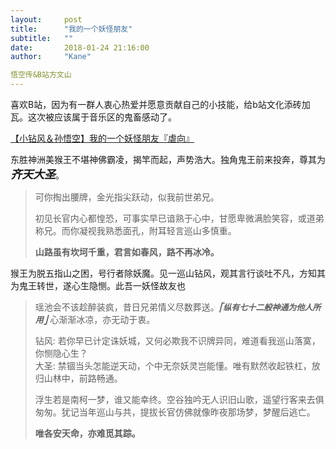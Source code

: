 ```yaml
---
layout:     post
title:      "我的一个妖怪朋友"
subtitle:   ""
date:       2018-01-24 21:16:00
author:     "Kane"

悟空传&B站方文山
---
```


喜欢B站，因为有一群人衷心热爱并愿意贡献自己的小技能，给b站文化添砖加瓦。这次被应该属于音乐区的鬼畜感动了。



[【小钻风＆孙悟空】我的一个妖怪朋友『虐向』](https://www.bilibili.com/video/av17056218/?spm_id_from=888.1066.CustomClickArea1.1, "Title")



东胜神洲美猴王不堪神佛霸凌，揭竿而起，声势浩大。独角鬼王前来投奔，尊其为<font size=4>***齐天大圣***</font>。
> 可你掏出腰牌，金光指尖跃动，似我前世弟兄。
> 
> 初见长官内心都惶恐，可事实早已谙熟于心中，甘愿卑微满脸笑容，或道弟称兄。而你凝视我熟悉面孔，附耳轻言巡山多慎重。
> 
> **山路虽有坎坷千重，君言如春风，路不再冰冷。 </br>**

猴王为脱五指山之困，号行者除妖魔。见一巡山钻风，观其言行谈吐不凡，方知其为鬼王转世，遂心生隐恻。此吾一妖怪故友也
> 瑶池会不该趁醉装疯，昔日兄弟情义尽数葬送。<font size=2>***⎡纵有七十二般神通为他人所用⎦***</font>
> 心渐渐冰凉，亦无动于衷。
> 
> 钻风: 若你早已计定诛妖城，又何必欺我不识牌异同，难道看我巡山落寞，你恻隐心生？ </br>
> 大圣: 禁锢当头怎能逆天动，个中无奈妖灵岂能懂。唯有默然收起铁杠，放归山林中，前路畅通。
> 
> 浮生若是南柯一梦，谁又能幸终。空谷独吟无人识旧山歌，遥望行客来去俱匆匆。犹记当年巡山与共，提拔长官仿佛就像昨夜那场梦，梦醒后逃亡。
> </br>
> 
> **唯各安天命，亦难觅其踪。**
 



